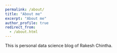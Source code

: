 ```yaml
---
permalink: /about/
title: "About me"
excerpt: "About me"
author_profile: true
redirect_from: 
  - /about.html
---
```


This is personal data science blog of Rakesh Chintha.
